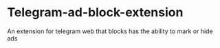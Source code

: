 # Telegram-ad-block-extension
An extension for telegram web that blocks has the ability to mark or hide ads
